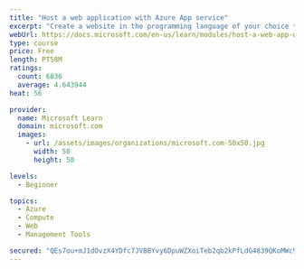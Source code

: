 ```yaml
---
title: "Host a web application with Azure App service"
excerpt: "Create a website in the programming language of your choice through the hosted web app platform in Azure App Service."
webUrl: https://docs.microsoft.com/en-us/learn/modules/host-a-web-app-with-azure-app-service/
type: course
price: Free
length: PT58M
ratings:
  count: 6836
  average: 4.643944
heat: 56

provider:
  name: Microsoft Learn
  domain: microsoft.com
  images:
    - url: /assets/images/organizations/microsoft.com-50x50.jpg
      width: 50
      height: 50

levels:
  - Beginner

topics:
  - Azure
  - Compute
  - Web
  - Management Tools

secured: "QEs7ou+mJ1dOvzX4YDfc7JVBBYvy6DpuWZXoiTeb2qb2kPfLdG4839QKoMWc9Rcpvq0v6BSmAJ/7S8EDjYXRPf+vAFN8AWZz5SsAHPD2n3PNe4TchTzhXKHH5zcmvGIXGPiTTQV4z+96GFmxbRIEl3BjzDBthYFaKhv5yX/npM6dyIugc2OBAfbGInE2puZnY8B5p+rFudRuhBbfvuXwR8aCs03T76+agDinHi3mYWgtwdUgIKZCTywuKGJEaig3jplxzvxUqywYLwrLV7yIl90rpDEz2vO5jFvKidm6IanEpZHORaB7IQR5gF1rtENzbK8v2jOYHVEkKPIC0XF2nSOmava4GfEdQPycRyD1F5ML8fFRba8ZGTF5x9Esgte3WdMNw8Cpm8N3cIK6W3I2njfAdrlqev491oJSdf4M5/A=;f2fJXOoj2PUBcrL5oFbtpQ=="
---
```


